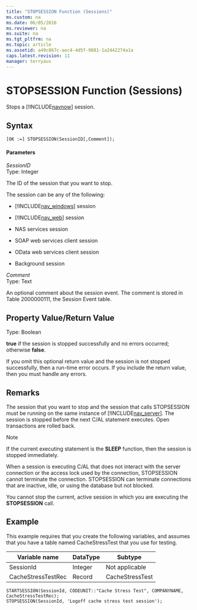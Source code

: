 ```yaml
---
title: "STOPSESSION Function (Sessions)"
ms.custom: na
ms.date: 06/05/2016
ms.reviewer: na
ms.suite: na
ms.tgt_pltfrm: na
ms.topic: article
ms.assetid: a49c867c-aec4-4d5f-9881-1a2442274a1a
caps.latest.revision: 11
manager: terryaus
---
```

# STOPSESSION Function (Sessions)
Stops a [!INCLUDE[navnow](../dynamics-nav/includes/navnow_md.md)] session.  
  
## Syntax  
  
```  
[OK :=] STOPSESSION(SessionID[,Comment]);  
```  
  
#### Parameters  
 *SessionID*  
 Type: Integer  
  
 The ID of the session that you want to stop.  
  
 The session can be any of the following:  
  
-   [!INCLUDE[nav_windows](../dynamics-nav/includes/nav_windows_md.md)] session  
  
-   [!INCLUDE[nav_web](../dynamics-nav/includes/nav_web_md.md)] session  
  
-   NAS services session  
  
-   SOAP web services client session  
  
-   OData web services client session  
  
-   Background session  
  
 *Comment*  
 Type: Text  
  
 An optional comment about the session event. The comment is stored in Table 2000000111, the Session Event table.  
  
## Property Value\/Return Value  
 Type: Boolean  
  
 **true** if the session is stopped successfully and no errors occurred; otherwise **false**.  
  
 If you omit this optional return value and the session is not stopped successfully, then a run\-time error occurs. If you include the return value, then you must handle any errors.  
  
## Remarks  
 The session that you want to stop and the session that calls STOPSESSION must be running on the same instance of [!INCLUDE[nav_server](../dynamics-nav/includes/nav_server_md.md)]. The session is stopped before the next C\/AL statement executes. Open transactions are rolled back.  
  
> [!NOTE]  
>  If the current executing statement is the **SLEEP** function, then the session is stopped immediately.  
  
 When a session is executing C\/AL that does not interact with the server connection or the access lock used by the connection, STOPSESSION cannot terminate the connection. STOPSESSION can terminate connections that are inactive, idle, or using the database but not blocked.  
  
 You cannot stop the current, active session in which you are executing the **STOPSESSION** call.  
  
## Example  
 This example requires that you create the following variables, and assumes that you have a table named CacheStressTest that you use for testing.  
  
|Variable name|DataType|Subtype|  
|-------------------|--------------|-------------|  
|SessionId|Integer|Not applicable|  
|CacheStressTestRec|Record|CacheStressTest|  
  
```  
STARTSESSION(SessionId, CODEUNIT::"Cache Stress Test", COMPANYNAME, CacheStressTestRec);  
STOPSESSION(SessionId, 'Logoff cache stress test session');  
  
```